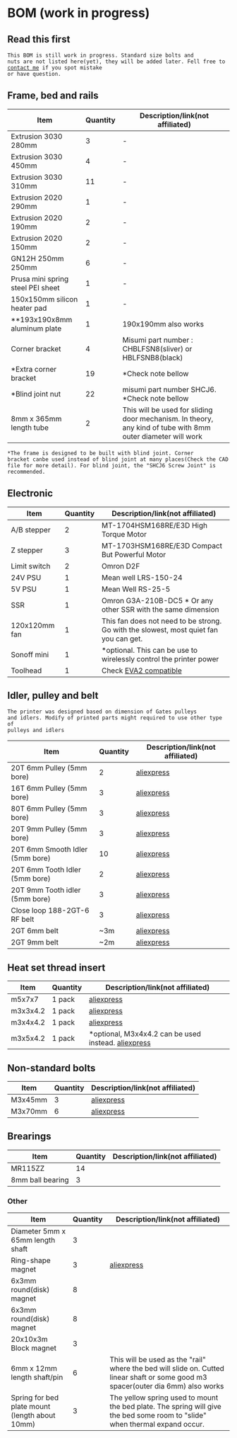# BOM (work in progress)

## Read this first
<code>This BOM is still work in progress. Standard size bolts and nuts are not listed here(yet), they will be added later. Fell free to [contact me](https://discord.gg/WZVP2HuAag) if you spot mistake or have question.</code>

## Frame, bed and rails

| Item | Quantity | Description/link(not affiliated) |
| --- | --- | --- |
| Extrusion 3030 280mm | 3 | - |
| Extrusion 3030 450mm  | 4 | - |
| Extrusion 3030 310mm  | 11 | - |
| Extrusion 2020 290mm  | 1 | - |
| Extrusion 2020 190mm  | 2 | - |
| Extrusion 2020 150mm  | 2 | - |
| GN12H 250mm 250mm  | 6 | - |
| Prusa mini spring steel PEI sheet  | 1 | - |
| 150x150mm silicon heater pad  | 1 | - |
| **193x190x8mm aluminum plate  | 1 | 190x190mm also works |
| Corner bracket  | 4 | Misumi part number : CHBLFSN8(sliver) or HBLFSNB8(black) |
| *Extra corner bracket  | 19 | *Check note bellow |
| *Blind joint nut  | 22 | misumi part number SHCJ6. *Check note bellow |
| 8mm x 365mm length tube | 2 | This will be used for sliding door mechanism. In theory, any kind of tube with 8mm outer diameter will work |

<code>*The frame is designed to be built with blind joint. Corner bracket canbe used instead of blind joint at many places(Check the CAD file for more detail). For blind joint, the "SHCJ6 Screw Joint" is recommended.</code>

## Electronic

| Item | Quantity | Description/link(not affiliated) |
| --- | --- | --- |
| A/B stepper | 2 | MT-1704HSM168RE/E3D High Torque Motor |
| Z stepper | 3 | MT-1703HSM168RE/E3D Compact But Powerful Motor |
| Limit switch | 2 | Omron D2F |
| 24V PSU | 1 | Mean well LRS-150-24  |
| 5V PSU | 1 | Mean Well RS-25-5  |
| SSR | 1 | Omron G3A-210B-DC5 * Or any other SSR with the same dimension  |
| 120x120mm fan | 1 | This fan does not need to be strong. Go with the slowest, most quiet fan you can get. |
| Sonoff mini | 1 | *optional. This can be use to wirelessly control the printer power |
| Toolhead | 1 | Check [EVA2 compatible](https://main.eva-3d.page/) |



## Idler, pulley and belt

<code>The printer was designed based on dimension of Gates pulleys and idlers. Modify of printed parts might required to use other type of pulleys and idlers</code>

| Item | Quantity | Description/link(not affiliated) |
| --- | --- | --- |
| 20T 6mm Pulley (5mm bore) | 2 | [aliexpress](https://www.aliexpress.com/item/33023279793.html) |
| 16T 6mm Pulley (5mm bore) | 3 | [aliexpress](https://www.aliexpress.com/item/33002989677.html)  |
| 80T 6mm Pulley (5mm bore) | 3 | [aliexpress](https://www.aliexpress.com/item/1005001700640216.html) |
| 20T 9mm Pulley (5mm bore) | 3 | [aliexpress](https://www.aliexpress.com/item/33023279793.html)  |
| 20T 6mm Smooth Idler (5mm bore) | 10 | [aliexpress](https://www.aliexpress.com/item/33023133633.html)  |
| 20T 6mm Tooth Idler (5mm bore) | 2 |  [aliexpress](https://www.aliexpress.com/item/33023133633.html) |
| 20T 9mm Tooth idler (5mm bore) | 3 |  [aliexpress](https://www.aliexpress.com/item/33023133633.html) |
| Close loop  188-2GT-6 RF belt | 3 | [aliexpress](https://www.aliexpress.com/item/4000397043382.html) |
| 2GT 6mm belt | ~3m |  [aliexpress](https://www.aliexpress.com/item/32952396111.html) |
| 2GT 9mm belt | ~2m |  [aliexpress](https://www.aliexpress.com/item/32952396111.html) |


## Heat set thread insert

| Item | Quantity | Description/link(not affiliated) |
| --- | --- | --- |
| m5x7x7 | 1 pack  | [aliexpress](https://www.aliexpress.com/item/4000232990523.html?spm=a2g0s.9042311.0.0.27424c4dWNZpM9) |
| m3x3x4.2 | 1 pack | [aliexpress](https://www.aliexpress.com/item/4000955759713.html?spm=a2g0s.9042311.0.0.27424c4dmPejm9) |
| m3x4x4.2 | 1 pack | [aliexpress](https://www.aliexpress.com/item/4000955759713.html?spm=a2g0s.9042311.0.0.27424c4dmPejm9) |
| m3x5x4.2 | 1 pack | *optional, M3x4x4.2 can be used instead. [aliexpress](https://www.aliexpress.com/item/4000955759713.html?spm=a2g0s.9042311.0.0.27424c4dmPejm9) |


## Non-standard bolts

| Item | Quantity | Description/link(not affiliated) |
| --- | --- | --- |
| M3x45mm | 3 | [aliexpress](https://www.aliexpress.com/item/33003801934.html)  |
| M3x70mm | 6 | [aliexpress](https://www.aliexpress.com/item/4001257765047.html) |

## Brearings

| Item | Quantity | Description/link(not affiliated) |
| --- | --- | --- |
| MR115ZZ | 14 |   |
| 8mm ball bearing | 3 |   |


### Other

| Item | Quantity | Description/link(not affiliated) |
| --- | --- | --- |
| Diameter 5mm x 65mm length shaft | 3 |   |
| Ring-shape magnet | 3 | [aliexpress](https://www.aliexpress.com/item/32839397491.html) |
| 6x3mm round(disk) magnet | 8 |  |
| 6x3mm round(disk) magnet | 8 |  |
| 20x10x3m Block magnet | 3 |  |
| 6mm x 12mm length shaft/pin | 6 | This will be used as the "rail" where the bed will slide on. Cutted linear shaft or some good m3 spacer(outer dia 6mm) also works |
| Spring for bed plate mount (length about 10mm) | 3 | The yellow spring used to mount the bed plate. The spring will give the bed some room to "slide" when thermal expand occur.  |

